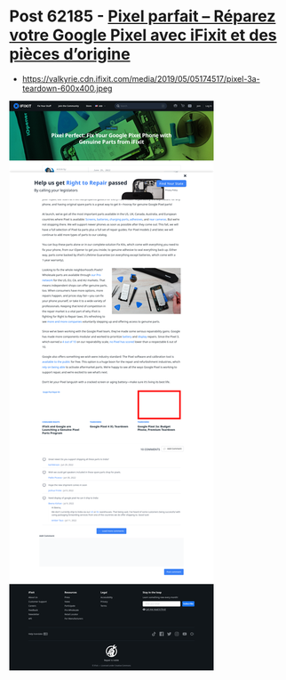 # Post 62185 - [Pixel parfait – Réparez votre Google Pixel avec iFixit et des pièces d&#8217;origine](https://www.ifixit.com/News/62185/pixel-parfait-reparez-votre-google-pixel-avec-ifixit-et-des-pieces-dorigine)

- https://valkyrie.cdn.ifixit.com/media/2019/05/05174517/pixel-3a-teardown-600x400.jpeg

![screencap](screenshots/d5dd919b-c3c6-4af8-bf50-d4499d3d9699.png)
